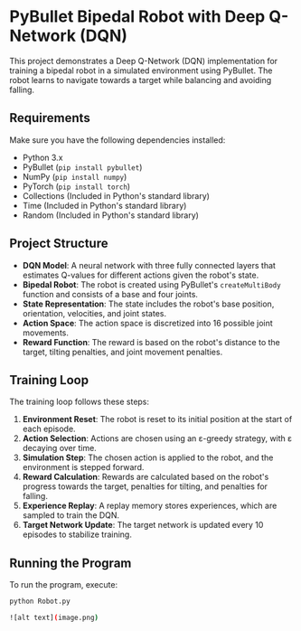 # PyBullet Bipedal Robot with Deep Q-Network (DQN)

This project demonstrates a Deep Q-Network (DQN) implementation for training a bipedal robot in a simulated environment using PyBullet. The robot learns to navigate towards a target while balancing and avoiding falling.

## Requirements

Make sure you have the following dependencies installed:

- Python 3.x
- PyBullet (`pip install pybullet`)
- NumPy (`pip install numpy`)
- PyTorch (`pip install torch`)
- Collections (Included in Python's standard library)
- Time (Included in Python's standard library)
- Random (Included in Python's standard library)

## Project Structure

- **DQN Model**: A neural network with three fully connected layers that estimates Q-values for different actions given the robot's state.
- **Bipedal Robot**: The robot is created using PyBullet's `createMultiBody` function and consists of a base and four joints.
- **State Representation**: The state includes the robot's base position, orientation, velocities, and joint states.
- **Action Space**: The action space is discretized into 16 possible joint movements.
- **Reward Function**: The reward is based on the robot's distance to the target, tilting penalties, and joint movement penalties.

## Training Loop

The training loop follows these steps:

1. **Environment Reset**: The robot is reset to its initial position at the start of each episode.
2. **Action Selection**: Actions are chosen using an ε-greedy strategy, with ε decaying over time.
3. **Simulation Step**: The chosen action is applied to the robot, and the environment is stepped forward.
4. **Reward Calculation**: Rewards are calculated based on the robot's progress towards the target, penalties for tilting, and penalties for falling.
5. **Experience Replay**: A replay memory stores experiences, which are sampled to train the DQN.
6. **Target Network Update**: The target network is updated every 10 episodes to stabilize training.

## Running the Program

To run the program, execute:

```bash
python Robot.py

![alt text](image.png)